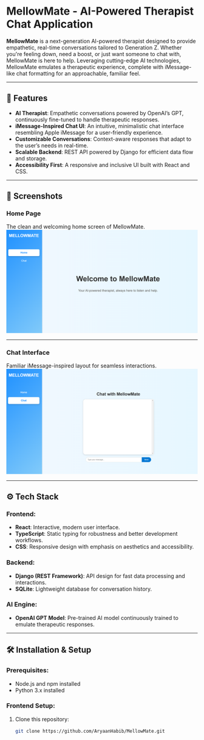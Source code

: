 # MellowMate - AI-Powered Therapist Chat Application 

**MellowMate** is a next-generation AI-powered therapist designed to provide empathetic, real-time conversations tailored to Generation Z. Whether you're feeling down, need a boost, or just want someone to chat with, MellowMate is here to help. Leveraging cutting-edge AI technologies, MellowMate emulates a therapeutic experience, complete with iMessage-like chat formatting for an approachable, familiar feel.

---

## 🚀 Features

- **AI Therapist**: Empathetic conversations powered by OpenAI’s GPT, continuously fine-tuned to handle therapeutic responses.
- **iMessage-Inspired Chat UI**: An intuitive, minimalistic chat interface resembling Apple iMessage for a user-friendly experience.
- **Customizable Conversations**: Context-aware responses that adapt to the user’s needs in real-time.
- **Scalable Backend**: REST API powered by Django for efficient data flow and storage.
- **Accessibility First**: A responsive and inclusive UI built with React and CSS.

---

## 📸 Screenshots

### Home Page
The clean and welcoming home screen of MellowMate.  
![MellowMate Home Page](images/mellowmate-home.png)

---

### Chat Interface
Familiar iMessage-inspired layout for seamless interactions.  
![MellowMate Chat Interface](images/mellowmate-chat.png)

---

## ⚙️ Tech Stack

### Frontend:
- **React**: Interactive, modern user interface.
- **TypeScript**: Static typing for robustness and better development workflows.
- **CSS**: Responsive design with emphasis on aesthetics and accessibility.

### Backend:
- **Django (REST Framework)**: API design for fast data processing and interactions.
- **SQLite**: Lightweight database for conversation history.

### AI Engine:
- **OpenAI GPT Model**: Pre-trained AI model continuously trained to emulate therapeutic responses.

---

## 🛠️ Installation & Setup

### Prerequisites:
- Node.js and npm installed
- Python 3.x installed

### Frontend Setup:
1. Clone this repository:
   ```bash
   git clone https://github.com/AryaanHabib/MellowMate.git
